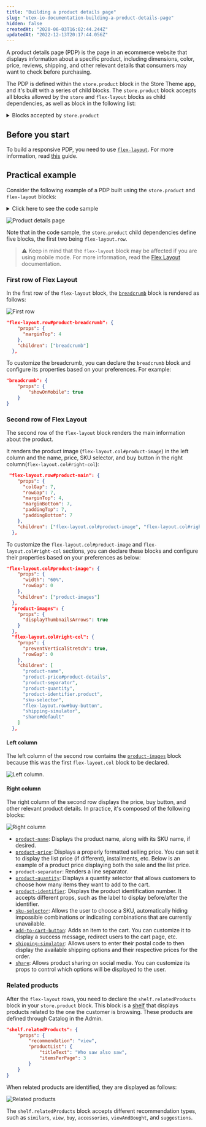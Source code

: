 ```yaml
---
title: "Building a product details page"
slug: "vtex-io-documentation-building-a-product-details-page"
hidden: false
createdAt: "2020-06-03T16:02:44.244Z"
updatedAt: "2022-12-13T20:17:44.056Z"
---
```


A product details page (PDP) is the page in an ecommerce website that displays information about a specific product, including dimensions, color, price, reviews, shipping, and other relevant details that consumers may want to check before purchasing.

The PDP is defined within the `store.product` block in the Store Theme app, and it's built with a series of child blocks. The `store.product` block accepts all blocks allowed by the `store` and `flex-layout` blocks as child dependencies, as well as block in the following list:

<details>
  <summary>Blocks accepted by <code>store.product</code></summary>

<ul>
  <li><code>availability-subscriber</code></li>
  <li><code>buy-button</code></li>
  <li><code>blog-related-posts</code></li>
  <li><code>breadcrumb</code></li>
  <li><code>product-add-to-list-button</code></li>
  <li><code>product-assembly-options</code></li>
  <li><code>product-availability</code></li>
  <li><code>product-brand</code></li>
  <li><code>product-details</code></li>
  <li><code>product-description</code></li>
  <li><code>product-highlights</code></li>
  <li><code>product-identifier</code></li>
  <li><code>product-images</code></li>
  <li><code>product-kit</code></li>
  <li><code>product-name</code></li>
  <li><code>product-price</code></li>
  <li><code>product-rating-inline</code></li>
  <li><code>product-rating-summary</code></li>
  <li><code>product-reviews</code></li>
  <li><code>product-teaser.product</code></li>
  <li><code>product-quantity</code></li>
  <li><code>product-questions-and-answers</code></li>
  <li><code>product-separator</code></li>
  <li><code>product-specifications</code></li>
  <li><code>share</code></li>
  <li><code>shipping-simulator</code></li>
  <li><code>sku-selector</code></li>
</ul>

</details>

## Before you start

To build a responsive PDP, you need to use [`flex-layout`](https://developers.vtex.com/docs/apps/vtex.flex-layout). For more information, read [this](https://developers.vtex.com/docs/guides/vtex-io-documentation-using-flex-layout) guide.

## Practical example

Consider the following example of a PDP built using the `store.product` and `flex-layout` blocks:

<details>
  <summary>Click here to see the code sample</summary>

```json
{
  "store.product": {
    "children": [
      "flex-layout.row#product-breadcrumb",
      "flex-layout.row#product-main",
      "shelf.relatedProducts"
    ]
  },
  "flex-layout.row#product-breadcrumb": {
    "props": {
      "marginTop": 4
    },
    "children": ["breadcrumb"]
  },
  "flex-layout.row#product-main": {
    "props": {
      "colGap": 7,
      "rowGap": 7,
      "marginTop": 4,
      "marginBottom": 7,
      "paddingTop": 7,
      "paddingBottom": 7
    },
    "children": ["flex-layout.col#product-image", "flex-layout.col#right-col"]
  },
  "flex-layout.col#product-image": {
    "props": {
      "width": "60%",
      "rowGap": 0
    },
    "children": ["product-images"]
  },
  "product-images": {
    "props": {
      "displayThumbnailsArrows": true
    }
  },
  "flex-layout.col#right-col": {
    "props": {
      "preventVerticalStretch": true,
      "rowGap": 0
    },
    "children": [
      "product-name",
      "product-rating-summary",
      "product-price#product-details",
      "product-separator",
      "product-quantity",
      "product-identifier.product",
      "sku-selector",
      "flex-layout.row#buy-button",
      "availability-subscriber",
      "shipping-simulator",
      "share#default"
    ]
  },
  "product-price#product-details": {
    "props": {
      "showInstallments": true,
      "showSavings": true
    }
  },
  "flex-layout.row#buy-button": {
    "props": {
      "marginTop": 4,
      "marginBottom": 7
    },
    "children": ["buy-button"]
  },

  "share#default": {
    "props": {
      "social": {
        "Facebook": true,
        "WhatsApp": true,
        "Twitter": false,
        "Pinterest": true
      }
    }
  }
}

```

</details>

![Product details page](https://cdn.jsdelivr.net/gh/vtexdocs/dev-portal-content@main/images/vtex-io-documentation-building-a-product-details-page-0.png)

Note that in the code sample, the `store.product` child dependencies define five blocks, the first two being `flex-layout.row`.

> ⚠️ Keep in mind that the `flex-layout` block may be affected if you are using mobile mode. For more information, read the [Flex Layout](https://developers.vtex.com/docs/guides/vtex-io-documentation-using-flex-layout) documentation.

### First row of Flex Layout

In the first row of the `flex-layout` block, the [`breadcrumb`](https://developers.vtex.com/docs/apps/vtex.breadcrumb) block is rendered as follows:

![First row](https://cdn.jsdelivr.net/gh/vtexdocs/dev-portal-content@main/images/vtex-io-documentation-building-a-product-details-page-1.png)

```json
"flex-layout.row#product-breadcrumb": {
    "props": {
      "marginTop": 4
    },
    "children": ["breadcrumb"]
  },
```

To customize the breadcrumb, you can declare the `breadcrumb` block and configure its properties based on your preferences. For example:

```json
"breadcrumb": {
    "props": {
        "showOnMobile": true
    }
}
```

### Second row of Flex Layout

The second row of the `flex-layout` block renders the main information about the product.

It renders the product image (`flex-layout.col#product-image`) in the left column and the name, price, SKU selector, and buy button in the right column(`flex-layout.col#right-col`):

```json
 "flex-layout.row#product-main": {
    "props": {
      "colGap": 7,
      "rowGap": 7,
      "marginTop": 4,
      "marginBottom": 7,
      "paddingTop": 7,
      "paddingBottom": 7
    },
    "children": ["flex-layout.col#product-image", "flex-layout.col#right-col"]
  },
```

To customize the `flex-layout.col#product-image` and `flex-layout.col#right-col` sections, you can declare these blocks and configure their properties based on your preferences as below:

```json
"flex-layout.col#product-image": {
    "props": {
      "width": "60%",
      "rowGap": 0
    },
    "children": ["product-images"]
  },
  "product-images": {
    "props": {
      "displayThumbnailsArrows": true
    }
  },
  "flex-layout.col#right-col": {
    "props": {
      "preventVerticalStretch": true,
      "rowGap": 0
    },
    "children": [
      "product-name",
      "product-price#product-details",
      "product-separator",
      "product-quantity",
      "product-identifier.product",
      "sku-selector",
      "flex-layout.row#buy-button",
      "shipping-simulator",
      "share#default"
    ]
  },
```

#### Left column

The left column of the second row contains the [`product-images`](https://developers.vtex.com/docs/apps/vtex.store-components/productimages) block because this was the first `flex-layout.col` block to be declared.

![Left column](https://cdn.jsdelivr.net/gh/vtexdocs/dev-portal-content@main/images/vtex-io-documentation-building-a-product-details-page-2.png).

#### Right column

The right column of the second row displays the price, buy button, and other relevant product details. In practice, it's composed of the following blocks:

![Right column](https://cdn.jsdelivr.net/gh/vtexdocs/dev-portal-content@main/images/vtex-io-documentation-building-a-product-details-page-3.png)

- [`product-name`](https://developers.vtex.com/docs/apps/vtex.store-components/productname): Displays the product name, along with its SKU name, if desired.
- [`product-price`](https://developers.vtex.com/docs/apps/vtex.product-price): Displays a properly formatted selling price. You can set it to display the list price (if different), installments, etc. Below is an example of a product price displaying both the sale and the list price.
- `product-separator`: Renders a line separator.
- [`product-quantity`](https://developers.vtex.com/docs/apps/vtex.product-quantity): Displays a quantity selector that allows customers to choose how many items they want to add to the cart.
- [`product-identifier`](https://developers.vtex.com/docs/apps/vtex.product-identifier): Displays the product identification number. It accepts different props, such as the label to display before/after the identifier.
- [`sku-selector`](https://developers.vtex.com/docs/apps/vtex.store-components/skuselector): Allows the user to choose a SKU, automatically hiding impossible combinations or indicating combinations that are currently unavailable.
- [`add-to-cart-button`](https://developers.vtex.com/docs/apps/vtex.add-to-cart-button): Adds an item to the cart. You can customize it to display a success message, redirect users to the cart page, etc.
- [`shipping-simulator`](https://developers.vtex.com/docs/apps/vtex.store-components/shippingsimulator): Allows users to enter their postal code to then display the available shipping options and their respective prices for the order.
- [`share`](https://developers.vtex.com/docs/apps/vtex.store-components/share): Allows product sharing on social media. You can customize its props to control which options will be displayed to the user.

### Related products

After the `flex-layout` rows, you need to declare the `shelf.relatedProducts` block in your `store.product` block. This block is a [shelf](https://developers.vtex.com/docs/guides/vtex-shelf/) that displays products related to the one the customer is browsing. These products are defined through Catalog in the Admin.

```json
"shelf.relatedProducts": {
    "props": {
        "recommendation": "view",
        "productList": {
            "titleText": "Who saw also saw",
            "itemsPerPage": 3
        }
    }
}
```

When related products are identified, they are displayed as follows:

![Related products](https://cdn.jsdelivr.net/gh/vtexdocs/dev-portal-content@main/images/vtex-io-documentation-building-a-product-details-page-4.png)

The `shelf.relatedProducts` block accepts different recommendation types, such as `similars`, `view`, `buy`, `accessories`, `viewAndBought`, and `suggestions`.
